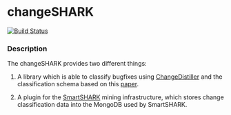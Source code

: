# changeSHARK
[![Build Status](https://travis-ci.org/smartshark/changeSHARK.svg?branch=master)](https://travis-ci.org/ftrautsch/BugFixClassifier)

### Description 
The changeSHARK provides two different things: 

1) A library which is able to classify bugfixes using 
[ChangeDistiller](https://github.com/ftrautsch/tools-changedistiller) and the classification schema based
on this [paper](https://www.sciencedirect.com/science/article/pii/S0950584917301313).

2) A plugin for the [SmartSHARK](http://github.com/smartshark/) mining infrastructure, which stores change 
classification data into the MongoDB used by SmartSHARK. 
